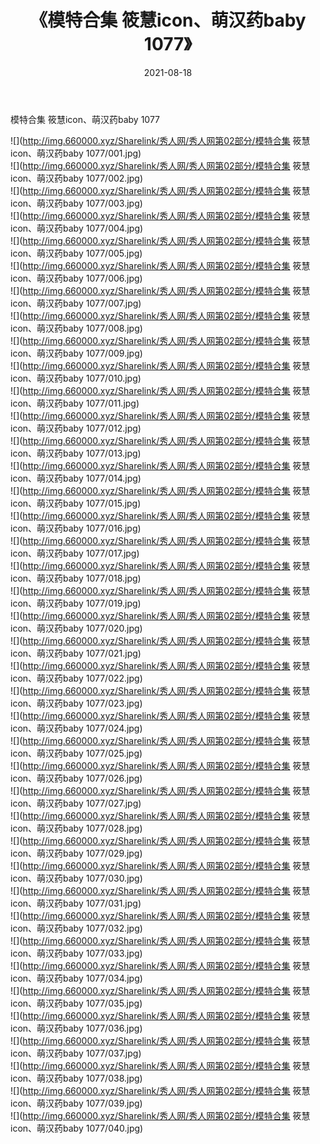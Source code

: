 ﻿---
layout: post
title:  《模特合集 筱慧icon、萌汉药baby 1077》
date:   2021-08-18
img: http://img.660000.xyz/Sharelink/秀人网/秀人网第02部分/模特合集 筱慧icon、萌汉药baby 1077/000.jpg
categories: [美女, 清纯, 唯美]
---

模特合集 筱慧icon、萌汉药baby 1077

  ![](http://img.660000.xyz/Sharelink/秀人网/秀人网第02部分/模特合集 筱慧icon、萌汉药baby 1077/001.jpg) <br> ![](http://img.660000.xyz/Sharelink/秀人网/秀人网第02部分/模特合集 筱慧icon、萌汉药baby 1077/002.jpg) <br> ![](http://img.660000.xyz/Sharelink/秀人网/秀人网第02部分/模特合集 筱慧icon、萌汉药baby 1077/003.jpg) <br> ![](http://img.660000.xyz/Sharelink/秀人网/秀人网第02部分/模特合集 筱慧icon、萌汉药baby 1077/004.jpg) <br> ![](http://img.660000.xyz/Sharelink/秀人网/秀人网第02部分/模特合集 筱慧icon、萌汉药baby 1077/005.jpg) <br> ![](http://img.660000.xyz/Sharelink/秀人网/秀人网第02部分/模特合集 筱慧icon、萌汉药baby 1077/006.jpg) <br> ![](http://img.660000.xyz/Sharelink/秀人网/秀人网第02部分/模特合集 筱慧icon、萌汉药baby 1077/007.jpg) <br> ![](http://img.660000.xyz/Sharelink/秀人网/秀人网第02部分/模特合集 筱慧icon、萌汉药baby 1077/008.jpg) <br> ![](http://img.660000.xyz/Sharelink/秀人网/秀人网第02部分/模特合集 筱慧icon、萌汉药baby 1077/009.jpg) <br> ![](http://img.660000.xyz/Sharelink/秀人网/秀人网第02部分/模特合集 筱慧icon、萌汉药baby 1077/010.jpg) <br> ![](http://img.660000.xyz/Sharelink/秀人网/秀人网第02部分/模特合集 筱慧icon、萌汉药baby 1077/011.jpg) <br> ![](http://img.660000.xyz/Sharelink/秀人网/秀人网第02部分/模特合集 筱慧icon、萌汉药baby 1077/012.jpg) <br> ![](http://img.660000.xyz/Sharelink/秀人网/秀人网第02部分/模特合集 筱慧icon、萌汉药baby 1077/013.jpg) <br> ![](http://img.660000.xyz/Sharelink/秀人网/秀人网第02部分/模特合集 筱慧icon、萌汉药baby 1077/014.jpg) <br> ![](http://img.660000.xyz/Sharelink/秀人网/秀人网第02部分/模特合集 筱慧icon、萌汉药baby 1077/015.jpg) <br> ![](http://img.660000.xyz/Sharelink/秀人网/秀人网第02部分/模特合集 筱慧icon、萌汉药baby 1077/016.jpg) <br> ![](http://img.660000.xyz/Sharelink/秀人网/秀人网第02部分/模特合集 筱慧icon、萌汉药baby 1077/017.jpg) <br> ![](http://img.660000.xyz/Sharelink/秀人网/秀人网第02部分/模特合集 筱慧icon、萌汉药baby 1077/018.jpg) <br> ![](http://img.660000.xyz/Sharelink/秀人网/秀人网第02部分/模特合集 筱慧icon、萌汉药baby 1077/019.jpg) <br> ![](http://img.660000.xyz/Sharelink/秀人网/秀人网第02部分/模特合集 筱慧icon、萌汉药baby 1077/020.jpg) <br> ![](http://img.660000.xyz/Sharelink/秀人网/秀人网第02部分/模特合集 筱慧icon、萌汉药baby 1077/021.jpg) <br> ![](http://img.660000.xyz/Sharelink/秀人网/秀人网第02部分/模特合集 筱慧icon、萌汉药baby 1077/022.jpg) <br> ![](http://img.660000.xyz/Sharelink/秀人网/秀人网第02部分/模特合集 筱慧icon、萌汉药baby 1077/023.jpg) <br> ![](http://img.660000.xyz/Sharelink/秀人网/秀人网第02部分/模特合集 筱慧icon、萌汉药baby 1077/024.jpg) <br> ![](http://img.660000.xyz/Sharelink/秀人网/秀人网第02部分/模特合集 筱慧icon、萌汉药baby 1077/025.jpg) <br> ![](http://img.660000.xyz/Sharelink/秀人网/秀人网第02部分/模特合集 筱慧icon、萌汉药baby 1077/026.jpg) <br> ![](http://img.660000.xyz/Sharelink/秀人网/秀人网第02部分/模特合集 筱慧icon、萌汉药baby 1077/027.jpg) <br> ![](http://img.660000.xyz/Sharelink/秀人网/秀人网第02部分/模特合集 筱慧icon、萌汉药baby 1077/028.jpg) <br> ![](http://img.660000.xyz/Sharelink/秀人网/秀人网第02部分/模特合集 筱慧icon、萌汉药baby 1077/029.jpg) <br> ![](http://img.660000.xyz/Sharelink/秀人网/秀人网第02部分/模特合集 筱慧icon、萌汉药baby 1077/030.jpg) <br> ![](http://img.660000.xyz/Sharelink/秀人网/秀人网第02部分/模特合集 筱慧icon、萌汉药baby 1077/031.jpg) <br> ![](http://img.660000.xyz/Sharelink/秀人网/秀人网第02部分/模特合集 筱慧icon、萌汉药baby 1077/032.jpg) <br> ![](http://img.660000.xyz/Sharelink/秀人网/秀人网第02部分/模特合集 筱慧icon、萌汉药baby 1077/033.jpg) <br> ![](http://img.660000.xyz/Sharelink/秀人网/秀人网第02部分/模特合集 筱慧icon、萌汉药baby 1077/034.jpg) <br> ![](http://img.660000.xyz/Sharelink/秀人网/秀人网第02部分/模特合集 筱慧icon、萌汉药baby 1077/035.jpg) <br> ![](http://img.660000.xyz/Sharelink/秀人网/秀人网第02部分/模特合集 筱慧icon、萌汉药baby 1077/036.jpg) <br> ![](http://img.660000.xyz/Sharelink/秀人网/秀人网第02部分/模特合集 筱慧icon、萌汉药baby 1077/037.jpg) <br> ![](http://img.660000.xyz/Sharelink/秀人网/秀人网第02部分/模特合集 筱慧icon、萌汉药baby 1077/038.jpg) <br> ![](http://img.660000.xyz/Sharelink/秀人网/秀人网第02部分/模特合集 筱慧icon、萌汉药baby 1077/039.jpg) <br> ![](http://img.660000.xyz/Sharelink/秀人网/秀人网第02部分/模特合集 筱慧icon、萌汉药baby 1077/040.jpg) <br>